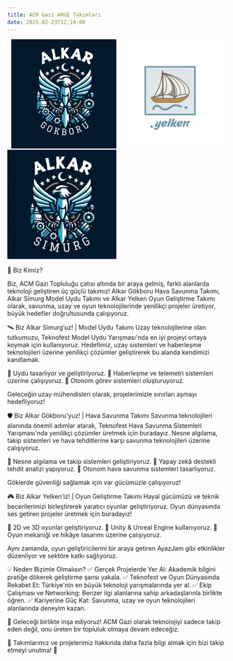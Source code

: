 ```yaml
---
title: ACM Gazi ARGE Takımları
date: 2025-02-23T12:19:00
---
```

![](/static/media/haberler/Picture1.png)   ![](/static/media/haberler/picture3.jpg) ![](/static/media/haberler/Picture2.png)  

🚀 Biz Kimiz?

Biz, ACM Gazi Topluluğu çatısı altında bir araya gelmiş, farklı alanlarda teknoloji geliştiren üç güçlü takımız! Alkar Gökboru Hava Savunma Takımı, Alkar Simurg Model Uydu Takımı ve Alkar Yelken Oyun Geliştirme Takımı olarak, savunma, uzay ve oyun teknolojilerinde yenilikçi projeler üretiyor, büyük hedefler doğrultusunda çalışıyoruz.

🛰️ Biz Alkar Simurg’uz! | Model Uydu Takımı
Uzay teknolojilerine olan tutkumuzu, Teknofest Model Uydu Yarışması'nda en iyi projeyi ortaya koymak için kullanıyoruz. Hedefimiz, uzay sistemleri ve haberleşme teknolojileri üzerine yenilikçi çözümler geliştirerek bu alanda kendimizi kanıtlamak.

🔹 Uydu tasarlıyor ve geliştiriyoruz.
🔹 Haberleşme ve telemetri sistemleri üzerine çalışıyoruz.
🔹 Otonom görev sistemleri oluşturuyoruz.

Geleceğin uzay mühendisleri olarak, projelerimizle sınırları aşmayı hedefliyoruz!

🛡️ Biz Alkar Gökboru’yuz! | Hava Savunma Takımı
Savunma teknolojileri alanında önemli adımlar atarak, Teknofest Hava Savunma Sistemleri Yarışması'nda yenilikçi çözümler üretmek için buradayız. Nesne algılama, takip sistemleri ve hava tehditlerine karşı savunma teknolojileri üzerine çalışıyoruz.

🔹 Nesne algılama ve takip sistemleri geliştiriyoruz.
🔹 Yapay zekâ destekli tehdit analizi yapıyoruz.
🔹 Otonom hava savunma sistemleri tasarlıyoruz.

Göklerde güvenliği sağlamak için var gücümüzle çalışıyoruz!

🎮 Biz Alkar Yelken’iz! | Oyun Geliştirme Takımı
Hayal gücümüzü ve teknik becerilerimizi birleştirerek yaratıcı oyunlar geliştiriyoruz. Oyun dünyasında ses getiren projeler üretmek için buradayız!

🔹 2D ve 3D oyunlar geliştiriyoruz.
🔹 Unity & Unreal Engine kullanıyoruz.
🔹 Oyun mekaniği ve hikâye tasarımı üzerine çalışıyoruz.

Aynı zamanda, oyun geliştiricilerini bir araya getiren AyazJam gibi etkinlikler düzenliyor ve sektöre katkı sağlıyoruz.

💡 Neden Bizimle Olmalısın?
✅ Gerçek Projelerde Yer Al: Akademik bilgini pratiğe dökerek geliştirme şansı yakala.
✅ Teknofest ve Oyun Dünyasında Rekabet Et: Türkiye'nin en büyük teknoloji yarışmalarında yer al.
✅ Ekip Çalışması ve Networking: Benzer ilgi alanlarına sahip arkadaşlarınla birlikte öğren.
✅ Kariyerine Güç Kat: Savunma, uzay ve oyun teknolojileri alanlarında deneyim kazan.

🌟 Geleceği birlikte inşa ediyoruz! ACM Gazi olarak teknolojiyi sadece takip eden değil, onu üreten bir topluluk olmaya devam edeceğiz.

📢 Takımlarımız ve projelerimiz hakkında daha fazla bilgi almak için bizi takip etmeyi unutma! 🚀
